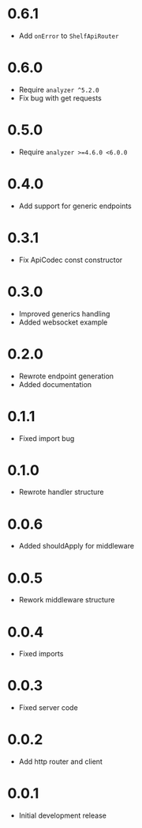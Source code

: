 # 0.6.1

- Add `onError` to  `ShelfApiRouter`

# 0.6.0

- Require `analyzer ^5.2.0`
- Fix bug with get requests

# 0.5.0

- Require `analyzer >=4.6.0 <6.0.0`

# 0.4.0

- Add support for generic endpoints

# 0.3.1

- Fix ApiCodec const constructor

# 0.3.0

- Improved generics handling
- Added websocket example

# 0.2.0

- Rewrote endpoint generation
- Added documentation

# 0.1.1

- Fixed import bug

# 0.1.0

- Rewrote handler structure

# 0.0.6

- Added shouldApply for middleware

# 0.0.5

- Rework middleware structure

# 0.0.4

- Fixed imports

# 0.0.3

- Fixed server code

# 0.0.2

- Add http router and client

# 0.0.1

- Initial development release
